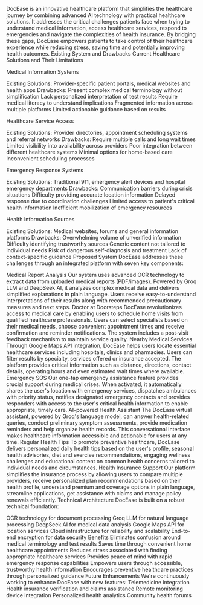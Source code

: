 DocEase is an innovative healthcare platform that simplifies the healthcare journey by combining advanced AI technology with practical healthcare solutions. It addresses the critical challenges patients face when trying to understand medical information, access healthcare services, respond to emergencies and navigate the complexities of health insurance. By bridging these gaps, DocEase empowers patients to take control of their healthcare experience while reducing stress, saving time and potentially improving health outcomes.
Existing System and Drawbacks
Current Healthcare Solutions and Their Limitations

Medical Information Systems

Existing Solutions: Provider-specific patient portals, medical websites and health apps
Drawbacks:
Present complex medical terminology without simplification
Lack personalized interpretation of test results
Require medical literacy to understand implications
Fragmented information across multiple platforms
Limited actionable guidance based on results

Healthcare Service Access

Existing Solutions: Provider directories, appointment scheduling systems and referral networks
Drawbacks:
Require multiple calls and long wait times
Limited visibility into availability across providers
Poor integration between different healthcare systems
Minimal options for home-based care
Inconvenient scheduling processes

Emergency Response Systems

Existing Solutions: Traditional 911, emergency alert devices and hospital emergency departments
Drawbacks:
Communication barriers during crisis situations
Difficulty providing accurate location information
Delayed response due to coordination challenges
Limited access to patient's critical health information
Inefficient mobilization of emergency resources

Health Information Sources

Existing Solutions: Medical websites, forums and general information platforms
Drawbacks:
Overwhelming volume of unverified information
Difficulty identifying trustworthy sources
Generic content not tailored to individual needs
Risk of dangerous self-diagnosis and treatment
Lack of context-specific guidance
Proposed System
DocEase addresses these challenges through an integrated platform with seven key components:

Medical Report Analysis
Our system uses advanced OCR technology to extract data from uploaded medical reports (PDF/images). Powered by Groq LLM and DeepSeek AI, it analyzes complex medical data and delivers simplified explanations in plain language. Users receive easy-to-understand interpretations of their results along with recommended precautionary measures and next steps.
Doctor at Doorsteps
DocEase revolutionizes access to medical care by enabling users to schedule home visits from qualified healthcare professionals. Users can select specialists based on their medical needs, choose convenient appointment times and receive confirmation and reminder notifications. The system includes a post-visit feedback mechanism to maintain service quality.
Nearby Medical Services
Through Google Maps API integration, DocEase helps users locate essential healthcare services including hospitals, clinics and pharmacies. Users can filter results by specialty, services offered or insurance accepted. The platform provides critical information such as distance, directions, contact details, operating hours and even estimated wait times where available.
Emergency SOS
Our one-tap emergency assistance feature provides crucial support during medical crises. When activated, it automatically shares the user's location with emergency services, dispatches ambulances with priority status, notifies designated emergency contacts and provides responders with access to the user's critical health information to enable appropriate, timely care.
AI-powered Health Assistant
The DocEase virtual assistant, powered by Groq's language model, can answer health-related queries, conduct preliminary symptom assessments, provide medication reminders and help organize health records. This conversational interface makes healthcare information accessible and actionable for users at any time.
Regular Health Tips
To promote preventive healthcare, DocEase delivers personalized daily health tips based on the user's profile, seasonal health advisories, diet and exercise recommendations, engaging wellness challenges and educational content on common health concerns tailored to individual needs and circumstances.
Health Insurance Support
Our platform simplifies the insurance process by allowing users to compare multiple providers, receive personalized plan recommendations based on their health profile, understand premium and coverage options in plain language, streamline applications, get assistance with claims and manage policy renewals efficiently.
Technical Architecture
DocEase is built on a robust technical foundation:

OCR technology for document processing
Groq LLM for natural language processing
DeepSeek AI for medical data analysis
Google Maps API for location services
Cloud infrastructure for reliability and scalability
End-to-end encryption for data security
Benefits
Eliminates confusion around medical terminology and test results
Saves time through convenient home healthcare appointments
Reduces stress associated with finding appropriate healthcare services
Provides peace of mind with rapid emergency response capabilities
Empowers users through accessible, trustworthy health information
Encourages preventive healthcare practices through personalized guidance
Future Enhancements
We're continuously working to enhance DocEase with new features:
Telemedicine integration
Health insurance verification and claims assistance
Remote monitoring device integration
Personalized health analytics
Community health forums
